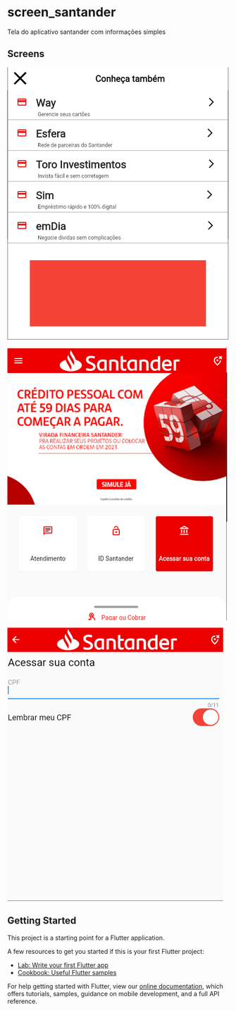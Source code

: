 # screen_santander

Tela do aplicativo santander com informações simples 

## Screens

![alt text](https://github.com/jamesonSouza/santander_screen/blob/main/telas/draw.png)

![alt text](https://github.com/jamesonSouza/santander_screen/blob/main/telas/inicial.png)

![alt text](https://github.com/jamesonSouza/santander_screen/blob/main/telas/login.png)


## Getting Started

This project is a starting point for a Flutter application.

A few resources to get you started if this is your first Flutter project:

- [Lab: Write your first Flutter app](https://flutter.dev/docs/get-started/codelab)
- [Cookbook: Useful Flutter samples](https://flutter.dev/docs/cookbook)

For help getting started with Flutter, view our
[online documentation](https://flutter.dev/docs), which offers tutorials,
samples, guidance on mobile development, and a full API reference.
